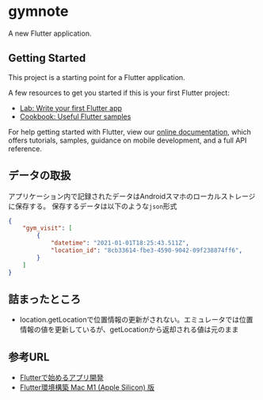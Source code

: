 # gymnote

A new Flutter application.

## Getting Started

This project is a starting point for a Flutter application.

A few resources to get you started if this is your first Flutter project:

- [Lab: Write your first Flutter app](https://flutter.dev/docs/get-started/codelab)
- [Cookbook: Useful Flutter samples](https://flutter.dev/docs/cookbook)

For help getting started with Flutter, view our
[online documentation](https://flutter.dev/docs), which offers tutorials,
samples, guidance on mobile development, and a full API reference.

## データの取扱

アプリケーション内で記録されたデータはAndroidスマホのローカルストレージに保存する。
保存するデータは以下のような`json`形式
```json
{
    "gym_visit": [
        {
            "datetime": "2021-01-01T18:25:43.511Z",
            "location_id": "8cb33614-fbe3-4590-9042-09f238874ff6",
        }
    ]
}
```

## 詰まったところ

- location.getLocationで位置情報の更新がされない。エミュレータでは位置情報の値を更新しているが、getLocationから返却される値は元のまま

## 参考URL

- [Flutterで始めるアプリ開発](https://www.flutter-study.dev/widgets/about-widget)
- [Flutter環境構築 Mac M1 (Apple Silicon) 版](https://zenn.dev/hndr/articles/14689ec937af1f)